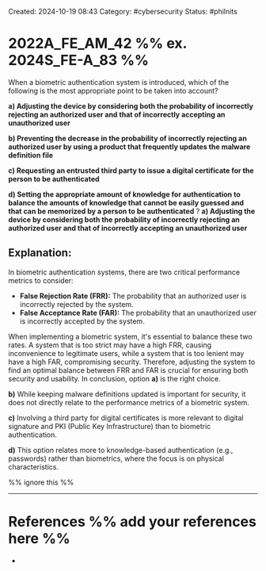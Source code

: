 Created: 2024-10-19 08:43
Category: #cybersecurity
Status: #philnits


# 2022A_FE_AM_42 %% ex. 2024S_FE-A_83 %%

When a biometric authentication system is introduced, which of the following is the most appropriate point to be taken into account?

**a) Adjusting the device by considering both the probability of incorrectly rejecting an authorized user and that of incorrectly accepting an unauthorized user**

**b) Preventing the decrease in the probability of incorrectly rejecting an authorized user by using a product that frequently updates the malware definition file**

**c) Requesting an entrusted third party to issue a digital certificate for the person to be authenticated**

**d) Setting the appropriate amount of knowledge for authentication to balance the amounts of knowledge that cannot be easily guessed and that can be memorized by a person to be authenticated**
?
**a) Adjusting the device by considering both the probability of incorrectly rejecting an authorized user and that of incorrectly accepting an unauthorized user**

## **Explanation:**

In biometric authentication systems, there are two critical performance metrics to consider:

- **False Rejection Rate (FRR):** The probability that an authorized user is incorrectly rejected by the system.
- **False Acceptance Rate (FAR):** The probability that an unauthorized user is incorrectly accepted by the system.

When implementing a biometric system, it's essential to balance these two rates. A system that is too strict may have a high FRR, causing inconvenience to legitimate users, while a system that is too lenient may have a high FAR, compromising security. Therefore, adjusting the system to find an optimal balance between FRR and FAR is crucial for ensuring both security and usability. In conclusion, option **a)** is the right choice.

**b)** While keeping malware definitions updated is important for security, it does not directly relate to the performance metrics of a biometric system.

**c)** Involving a third party for digital certificates is more relevant to digital signature and PKI (Public Key Infrastructure) than to biometric authentication.

**d)** This option relates more to knowledge-based authentication (e.g., passwords) rather than biometrics, where the focus is on physical characteristics.






%% ignore this %%
<!--SR:!2025-04-12,41,290-->
---









# References %% add your references here %%
- 